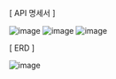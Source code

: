
[ API 명세서 ]


![image](https://github.com/siadeu87/todolist/assets/151008327/782c3d0e-772c-4046-a9b8-eb54b42e7ec4)
![image](https://github.com/siadeu87/todolist/assets/151008327/9eea26d6-02ea-4138-9077-5658aff6e522)
![image](https://github.com/siadeu87/todolist/assets/151008327/6a7c2a56-7395-4420-a769-0456c82253db)

[ ERD ]


![image](https://github.com/siadeu87/todolist/assets/151008327/6c090a9e-47ce-4c63-a14b-defe4460ab16)

